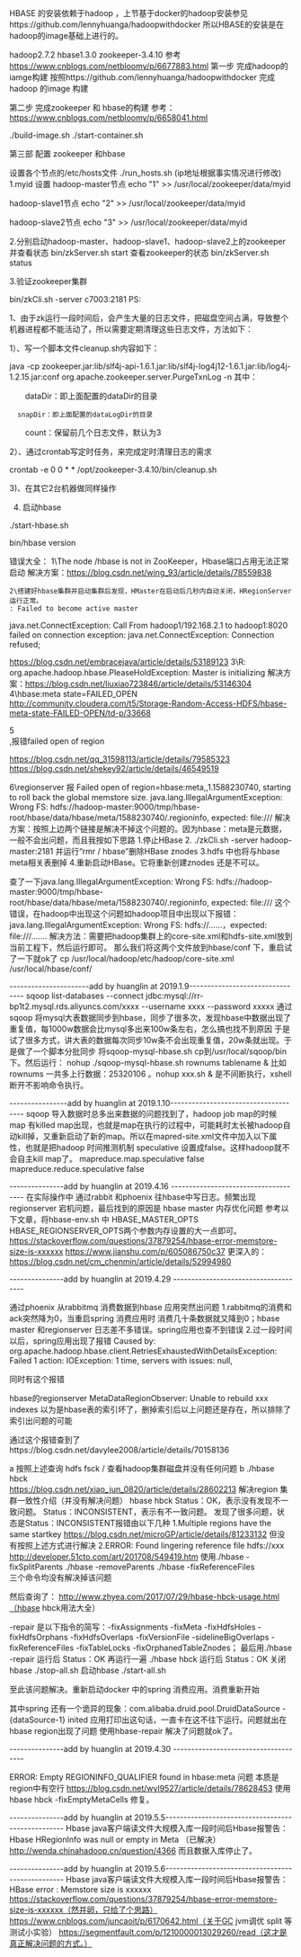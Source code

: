 HBASE 的安装依赖于hadoop ，上节基于docker的hadoop安装参见https://github.com/lennyhuanga/hadoopwithdocker
所以HBASE的安装是在hadoop的image基础上进行的。

hadoop2.7.2
hbase1.3.0
zookeeper-3.4.10
参考 https://www.cnblogs.com/netbloomy/p/6677883.html
第一步  完成hadoop的iamge构建
按照https://github.com/lennyhuanga/hadoopwithdocker 完成hadoop 的image 构建

第二步 完成zookeeper 和 hbase的构建 参考：https://www.cnblogs.com/netbloomy/p/6658041.html

./build-image.sh
./start-container.sh



第三部 配置 zookeeper 和hbase

设置各个节点的/etc/hosts文件
./run_hosts.sh (ip地址根据事实情况进行修改)
1.myid 设置
hadoop-master节点
echo "1" >> /usr/local/zookeeper/data/myid

hadoop-slave1节点
echo "2" >> /usr/local/zookeeper/data/myid

hadoop-slave2节点
echo "3" >> /usr/local/zookeeper/data/myid


2.分别启动hadoop-master、hadoop-slave1、hadoop-slave2上的zookeeper 并查看状态
 bin/zkServer.sh start
 查看zookeeper的状态
 bin/zkServer.sh status

3.验证zookeeper集群

bin/zkCli.sh -server c7003:2181
PS:

1、由于zk运行一段时间后，会产生大量的日志文件，把磁盘空间占满，导致整个机器进程都不能活动了，所以需要定期清理这些日志文件，方法如下：

1）、写一个脚本文件cleanup.sh内容如下：

 java -cp zookeeper.jar:lib/slf4j-api-1.6.1.jar:lib/slf4j-log4j12-1.6.1.jar:lib/log4j-1.2.15.jar:conf org.apache.zookeeper.server.PurgeTxnLog <dataDir> <snapDir> -n <count>
 其中：

　　dataDir：即上面配置的dataDir的目录

      snapDir：即上面配置的dataLogDir的目录

　　count：保留前几个日志文件，默认为3

2）、通过crontab写定时任务，来完成定时清理日志的需求

crontab -e 0 0 * *  /opt/zookeeper-3.4.10/bin/cleanup.sh

3)、在其它2台机器做同样操作
 
 
4. 启动hbase
 
 ./start-hbase.sh
 
 bin/hbase version
 
 
 错误大全：
 1\The node /hbase is not in ZooKeeper，Hbase端口占用无法正常启动
 解决方案：https://blog.csdn.net/wing_93/article/details/78559838
 
	2\搭建好hbase集群并启动集群后发现，HMaster在启动后几秒内自动关闭，HRegionServer运行正常。
	: Failed to become active master 
java.net.ConnectException: Call From hadoop1/192.168.2.1 to hadoop1:8020 failed on connection exception: java.net.ConnectException: Connection refused;

https://blog.csdn.net/embracejava/article/details/53189123
3\R: org.apache.hadoop.hbase.PleaseHoldException: Master is initializing
解决方案：https://blog.csdn.net/liuxiao723846/article/details/53146304
4\hbase:meta state=FAILED_OPEN 
http://community.cloudera.com/t5/Storage-Random-Access-HDFS/hbase-meta-state-FAILED-OPEN/td-p/33668


5\
,报错failed open of region

https://blog.csdn.net/qq_31598113/article/details/79585323
https://blog.csdn.net/shekey92/article/details/46549519

6\regionserver 报 Failed open of region=hbase:meta,,1.1588230740, starting to roll back the global memstore size.
java.lang.IllegalArgumentException: Wrong FS: hdfs://hadoop-master:9000/tmp/hbase-root/hbase/data/hbase/meta/1588230740/.regioninfo, expected: file:///
解决方案：按照上边两个链接是解决不掉这个问题的。因为hbase：meta是元数据，一般不会出问题，而且我按如下思路
1.停止HBase 
2. ./zkCli.sh -server hadoop-master:2181
 并运行“rmr / hbase”删除HBase znodes 
3.hdfs 中也将与hbase meta相关表删掉
4.重新启动HBase。它将重新创建znodes
还是不可以。

查了一下java.lang.IllegalArgumentException: Wrong FS: hdfs://hadoop-master:9000/tmp/hbase-root/hbase/data/hbase/meta/1588230740/.regioninfo, expected: file:///
这个错误，在hadoop中出现这个问题如hadoop项目中出现以下报错：java.lang.IllegalArgumentException: Wrong FS: hdfs://......，expected: file:///.......
解决方法：需要把hadoop集群上的core-site.xml和hdfs-site.xml放到当前工程下，然后运行即可。
那么我们将这两个文件放到hbase/conf 下，重启试了一下就ok了
cp /usr/local/hadoop/etc/hadoop/core-site.xml /usr/local/hbase/conf/


----------------------add by huanglin at 2019.1.9--------------------------------
sqoop list-databases --connect jdbc:mysql://rr-bp1t2.mysql.rds.aliyuncs.com/xxxx --username xxxx --password xxxxx
通过sqoop 将mysql大表数据同步到hbase，同步了很多次，发现hbase中数据出现了重复值，每1000w数据会比mysql多出来100w条左右，怎么搞也找不到原因
于是试了很多方式，讲大表的数据每次同步10w条不会出现重复值，20w条就出现。于是做了一个脚本分批同步
将sqoop-mysql-hbase.sh cp到/usr/local/sqoop/bin 下。然后运行：
nohup ./sqoop-mysql-hbase.sh rownums  tablename  &
比如rownums 一共多上行数据：25320106 。nohup  xxx.sh & 是不间断执行，xshell断开不影响命令执行。

----------------add by huanglin at 2019.1.10-------------------------------------
sqoop 导入数据时总多出来数据的问题找到了，hadoop job map的时候 map 有killed map出现，也就是map在执行的过程中，可能耗时太长被hadoop自动kill掉，又重新启动了新的map。所以在mapred-site.xml文件中加入以下属性，也就是把hadoop 时间推测机制 speculative 设置成false。这样hadoop就不会自主kill map了。
<property>
         <name>mapreduce.map.speculative</name>
         <value>false</value>
    </property>
   <property>
         <name>mapreduce.reduce.speculative</name>
        <value>false</value>
   </property>

---------------add by huanglin at 2019.4.16 -------------------------------------
在实际操作中 通过rabbit 和phoenix  往hbase中写日志。频繁出现regionserver 宕机问题，最后找到的原因是 hbase master 内存优化问题 
参考以下文章，将hbase-env.sh 中 HBASE_MASTER_OPTS   HBASE_REGIONSERVER_OPTS两个参数内存设置的大一点即可。
https://stackoverflow.com/questions/37879254/hbase-error-memstore-size-is-xxxxxx
https://www.jianshu.com/p/605086750c37
更深入的：https://blog.csdn.net/cm_chenmin/article/details/52994980



---------------add by huanglin at 2019.4.29 -------------------------------------

通过phoenix 从rabbitmq 消费数据到hbase 应用突然出问题
1.rabbitmq的消费和ack突然降为0，当重启spring 消费应用时 消费几十条数据就又降到0；hbase master 和regionserver 日志差不多错误。spring应用也查不到错误
2.过一段时间以后，spring应用出现了报错
Caused by: org.apache.hadoop.hbase.client.RetriesExhaustedWithDetailsException: Failed 1 action: IOException: 1 time, servers with issues: null, 


同时有这个报错

hbase的regionserver
MetaDataRegionObserver: Unable to rebuild  xxx   indexes
以为是hbase表的索引坏了，删掉索引后以上问题还是存在，所以排除了索引出问题的可能


通过这个报错查到了https://blog.csdn.net/davylee2008/article/details/70158136


a 按照上述查询 hdfs fsck /  查看hadoop集群磁盘并没有任何问题
b ./hbase hbck   
https://blog.csdn.net/xiao_jun_0820/article/details/28602213 解决region 集群一致性介绍（并没有解决问题）
hbase hbck
              Status：OK，表示没有发现不一致问题。
              Status：INCONSISTENT，表示有不一致问题。
发现了很多问题，状态是Status：INCONSISTENT报错由以下几种
1.Multiple regions have the same startkey
https://blog.csdn.net/microGP/article/details/81233132
但没有按照上述方式进行解决
2.ERROR: Found lingering reference file hdfs://xxx
http://developer.51cto.com/art/201708/549419.htm
使用./hbase -fixSplitParents 
./hbase -removeParents 
./hbase -fixReferenceFiles  
三个命令均没有解决掉该问题

然后查询了：
http://www.zhyea.com/2017/07/29/hbase-hbck-usage.html（hbase hbck用法大全）

-repair  是以下指令的简写：-fixAssignments -fixMeta -fixHdfsHoles -fixHdfsOrphans -fixHdfsOverlaps -fixVersionFile -sidelineBigOverlaps -fixReferenceFiles -fixTableLocks -fixOrphanedTableZnodes；
最后用./hbase -repair  运行后  Status：OK 
再运行一遍 ./hbase hbck  运行后  Status：OK 
关闭hbase ./stop-all.sh
启动hbase ./start-all.sh

至此该问题解决。重新启动docker 中的spring 消费应用。消费重新开始


其中spring 还有一个诡异的现象：com.alibaba.druid.pool.DruidDataSource - {dataSource-1} inited
应用打印出这句话，一直卡在这不往下运行。问题就出在hbase region出现了问题
使用hbase-repair 解决了问题就ok了。

---------------add by huanglin at 2019.4.30 -------------------------------------

ERROR: Empty REGIONINFO_QUALIFIER found in hbase:meta 问题
本质是region中有空行
https://blog.csdn.net/wyl9527/article/details/78628453
使用hbase hbck -fixEmptyMetaCells 修复。

---------------add by huanglin at 2019.5.5--------------------------------------------------
Hbase java客户端读文件大规模入库一段时间后Hbase报警告：
Hbase HRegionInfo was null or empty in Meta （已解决）http://wenda.chinahadoop.cn/question/4366
而且数据入库停止了。


---------------add by huanglin at 2019.5.6--------------------------------------------------
Hbase java客户端读文件大规模入库一段时间后Hbase报警告：
HBase error : Memstore size is xxxxxx
https://stackoverflow.com/questions/37879254/hbase-error-memstore-size-is-xxxxxx（然并卵，只给了个思路）
https://www.cnblogs.com/juncaoit/p/6170642.html（关于GC jvm调优 split 等测试小实验）
https://segmentfault.com/p/1210000013029260/read（这才是真正解决问题的方式。）
